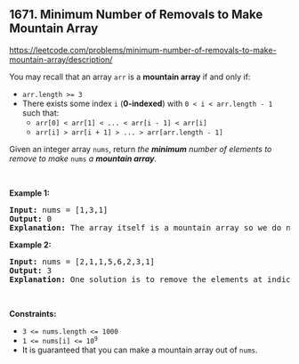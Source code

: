 ## 1671. Minimum Number of Removals to Make Mountain Array

<https://leetcode.com/problems/minimum-number-of-removals-to-make-mountain-array/description/>

<div class="elfjS" data-track-load="description_content"><p>You may recall that an array <code>arr</code> is a <strong>mountain array</strong> if and only if:</p>

<ul>
 <li><code>arr.length &gt;= 3</code></li>
 <li>There exists some index <code>i</code> (<strong>0-indexed</strong>) with <code>0 &lt; i &lt; arr.length - 1</code> such that:
 <ul>
  <li><code>arr[0] &lt; arr[1] &lt; ... &lt; arr[i - 1] &lt; arr[i]</code></li>
  <li><code>arr[i] &gt; arr[i + 1] &gt; ... &gt; arr[arr.length - 1]</code></li>
 </ul>
 </li>
</ul>

<p>Given an integer array <code>nums</code>​​​, return <em>the <strong>minimum</strong> number of elements to remove to make </em><code>nums<em>​​​</em></code><em> </em><em>a <strong>mountain array</strong>.</em></p>

<p>&nbsp;</p>
<p><strong class="example">Example 1:</strong></p>

<pre><strong>Input:</strong> nums = [1,3,1]
<strong>Output:</strong> 0
<strong>Explanation:</strong> The array itself is a mountain array so we do not need to remove any elements.
</pre>

<p><strong class="example">Example 2:</strong></p>

<pre><strong>Input:</strong> nums = [2,1,1,5,6,2,3,1]
<strong>Output:</strong> 3
<strong>Explanation:</strong> One solution is to remove the elements at indices 0, 1, and 5, making the array nums = [1,5,6,3,1].
</pre>

<p>&nbsp;</p>
<p><strong>Constraints:</strong></p>

<ul>
 <li><code>3 &lt;= nums.length &lt;= 1000</code></li>
 <li><code>1 &lt;= nums[i] &lt;= 10<sup>9</sup></code></li>
 <li>It is guaranteed that you can make a mountain array out of <code>nums</code>.</li>
</ul>
</div>
